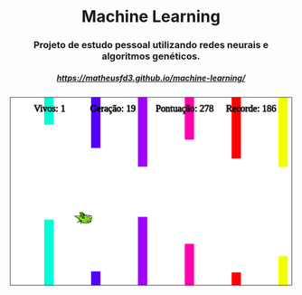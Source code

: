 <h1 align="center">
  Machine Learning
</h1>

<h3 align="center">
  Projeto de estudo pessoal utilizando redes neurais e algoritmos genéticos.
</h3>

<h5 align="center">
  <a href="https://matheusfd3.github.io/machine-learning/">https://matheusfd3.github.io/machine-learning/</a>
</h5>

<img alt="machine learning" title="machine learning" src=".github/IA-print.png" />
